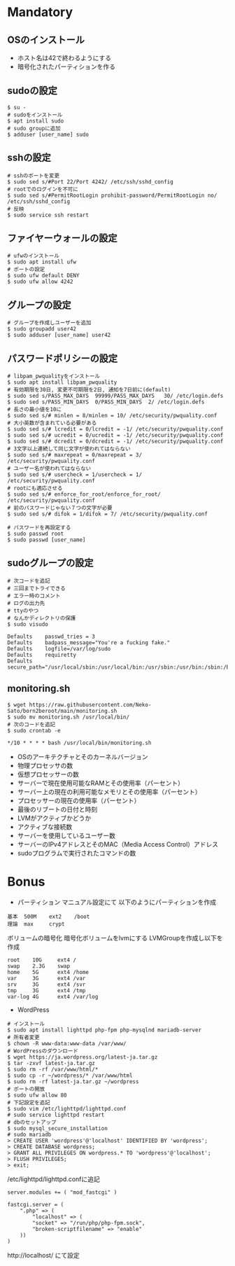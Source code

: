 # Mandatory
## OSのインストール
- ホスト名は42で終わるようにする
- 暗号化されたパーティションを作る

## sudoの設定
```
$ su -
# sudoをインストール
$ apt install sudo
# sudo groupに追加
$ adduser [user_name] sudo
```

## sshの設定
```
# sshのポートを変更
$ sudo sed s/#Port 22/Port 4242/ /etc/ssh/sshd_config
# rootでのログインを不可に
$ sudo sed s/#PermitRootLogin prohibit-password/PermitRootLogin no/ /etc/ssh/sshd_config
# 反映
$ sudo service ssh restart
```

## ファイヤーウォールの設定
```
# ufwのインストール
$ sudo apt install ufw
# ポートの設定
$ sudo ufw default DENY
$ sudo ufw allow 4242
```

## グループの設定
```
# グループを作成しユーザーを追加
$ sudo groupadd user42
$ sudo adduser [user_name] user42
```

## パスワードポリシーの設定
```
# libpam_pwqualityをインストール
$ sudo apt install libpam_pwquality
# 有効期限を30日, 変更不可期限を2日, 通知を7日前に(default)
$ sudo sed s/PASS_MAX_DAYS  99999/PASS_MAX_DAYS   30/ /etc/login.defs
$ sudo sed s/PASS_MIN_DAYS  0/PASS_MIN_DAYS  2/ /etc/login.defs
# 長さの最小値を10に
$ sudo sed s/# minlen = 8/minlen = 10/ /etc/security/pwquality.conf
# 大小英数が含まれている必要がある
$ sudo sed s/# lcredit = 0/lcredit = -1/ /etc/security/pwquality.conf
$ sudo sed s/# ucredit = 0/ucredit = -1/ /etc/security/pwquality.conf
$ sudo sed s/# dcredit = 0/dcredit = -1/ /etc/security/pwquality.conf
# 3文字以上連続して同じ文字が使われてはならない
$ sudo sed s/# maxrepeat = 0/maxrepeat = 3/ /etc/security/pwquality.conf
# ユーザー名が使われてはならない
$ sudo sed s/# usercheck = 1/usercheck = 1/ /etc/security/pwquality.conf
# rootにも適応させる
$ sudo sed s/# enforce_for_root/enforce_for_root/ /etc/security/pwquality.conf
# 前のパスワードじゃない７つの文字が必要
$ sudo sed s/# difok = 1/difok = 7/ /etc/security/pwquality.conf

# パスワードを再設定する
$ sudo passwd root
$ sudo passwd [user_name]
```

## sudoグループの設定
```
# 次コードを追記
# 三回までトライできる
# エラー時のコメント
# ログの出力先
# ttyのやつ
# なんかディレクトリの保護
$ sudo visudo
```
```
Defaults	passwd_tries = 3
Defaults	badpass_message="You're a fucking fake."
Defaults	logfile=/var/log/sudo
Defaults	requiretty
Defaults	secure_path="/usr/local/sbin:/usr/local/bin:/usr/sbin:/usr/bin:/sbin:/bin:/snap/bin"
```

## monitoring.sh
```
$ wget https://raw.githubusercontent.com/Neko-Sato/born2beroot/main/monitoring.sh
$ sudo mv monitoring.sh /usr/local/bin/ 
# 次のコードを追記
$ sudo crontab -e
```
```
*/10 * * * * bash /usr/local/bin/monitoring.sh
```
- OSのアーキテクチャとそのカーネルバージョン
- 物理プロセッサの数
- 仮想プロセッサーの数
- サーバーで現在使用可能なRAMとその使用率（パーセント）
- サーバー上の現在の利用可能なメモリとその使用率（パーセント）
- プロセッサーの現在の使用率（パーセント）
- 最後のリブートの日付と時刻
- LVMがアクティブかどうか
- アクティブな接続数
- サーバーを使用しているユーザー数
- サーバーのIPv4アドレスとそのMAC（Media Access Control）アドレス
- sudoプログラムで実行されたコマンドの数

# Bonus
- パーティション
マニュアル設定にて
以下のようにパーティションを作成
```
基本	500M	ext2 	/boot
理論	max		crypt
```
ボリュームの暗号化
暗号化ボリュームをlvmにする
LVMGroupを作成し以下を作成
```
root	10G		ext4 /
swap	2.3G	swap
home	5G		ext4 /home
var		3G		ext4 /var
srv		3G		ext4 /svr
tmp		3G		ext4 /tmp
var-log	4G		ext4 /var/log
```

- WordPress
```
# インストール
$ sudo apt install lighttpd php-fpm php-mysqlnd mariadb-server
# 所有者変更
$ chown -R www-data:www-data /var/www/
# WordPressのダウンロード
$ wget https://ja.wordpress.org/latest-ja.tar.gz
$ tar -zxvf latest-ja.tar.gz
$ sudo rm -rf /var/www/html/*
$ sudo cp -r ~/wordpress/* /var/www/html
$ sudo rm -rf latest-ja.tar.gz ~/wordpress
# ポートの開放
$ sudo ufw allow 80
# 下記設定を追記
$ sudo vim /etc/lighttpd/lighttpd.conf
# sudo service lighttpd restart
# dbのセットアップ
$ sudo mysql_secure_installation
# sudo mariadb
> CREATE USER 'wordpress'@'localhost' IDENTIFIED BY 'wordpress';
> CREATE DATABASE wordpress;
> GRANT ALL PRIVILEGES ON wordpress.* TO 'wordpress'@'localhost';
> FLUSH PRIVILEGES;
> exit;
```

/etc/lighttpd/lighttpd.confに追記
```
server.modules += ( "mod_fastcgi" )

fastcgi.server = (
	".php" => (
		"localhost" => ( 
		"socket" => "/run/php/php-fpm.sock",
		"broken-scriptfilename" => "enable"
	))
)
```
http://localhost/
にて設定
